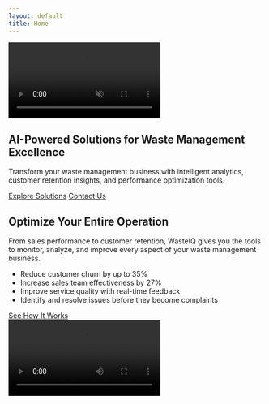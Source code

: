 ```yaml
---
layout: default
title: Home
---
```


<section class="hero" id="home">
    <video autoplay muted loop playsinline class="hero-background">
        <source src="{{ site.baseurl }}/assets/video/header.mp4" type="video/mp4">
    </video>
    <div class="hero-content">
        <h1>AI-Powered Solutions for Waste Management Excellence</h1>
        <p>Transform your waste management business with intelligent analytics, customer retention insights, and performance optimization tools.</p>
        <div class="hero-buttons">
            <a href="{{ site.baseurl }}/solutions/" class="primary-button">Explore Solutions</a>
            <a href="{{ site.baseurl }}/contact/" class="secondary-button">Contact Us</a>
        </div>
    </div>
</section>

<section class="animation-showcase">
    <div class="container">
        <div class="animation-content">
            <div class="animation-text">
                <h2>Optimize Your Entire Operation</h2>
                <p>From sales performance to customer retention, WasteIQ gives you the tools to monitor, analyze, and improve every aspect of your waste management business.</p>
                <ul class="feature-list">
                    <li>Reduce customer churn by up to 35%</li>
                    <li>Increase sales team effectiveness by 27%</li>
                    <li>Improve service quality with real-time feedback</li>
                    <li>Identify and resolve issues before they become complaints</li>
                </ul>
                <a href="{{ site.baseurl }}/solutions/" class="cta-button">See How It Works</a>
            </div>
            <div class="animation-visual">
                <video controls playsinline class="animated-showcase">
                    <source src="{{ site.baseurl }}/assets/video/WasteIQ.mp4" type="video/mp4">
                </video>
            </div>
        </div>
    </div>
</section>

<!-- Other sections from the original design can go here -->